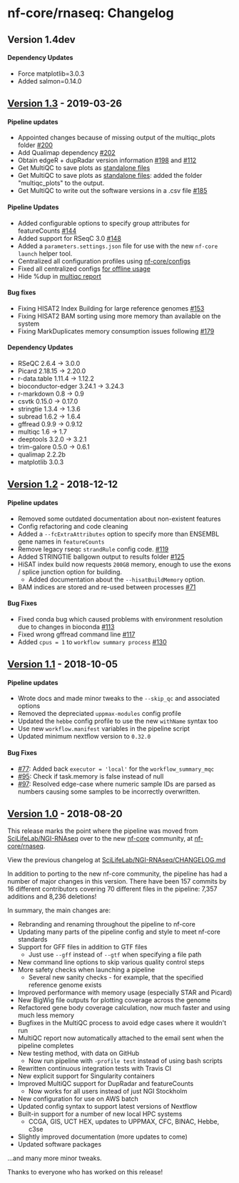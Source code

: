 # nf-core/rnaseq: Changelog

## Version 1.4dev

#### Dependency Updates
* Force matplotlib=3.0.3
* Added salmon=0.14.0

## [Version 1.3](https://github.com/nf-core/rnaseq/releases/tag/1.3) - 2019-03-26
#### Pipeline updates

* Appointed changes because of missing output of the multiqc_plots folder [#200](https://github.com/nf-core/rnaseq/issues/200)
* Add Qualimap dependency [#202](https://github.com/nf-core/rnaseq/issues/202)
* Obtain edgeR + dupRadar version information [#198](https://github.com/nf-core/rnaseq/issues/198) and [#112](https://github.com/nf-core/rnaseq/issues/112)
* Get MultiQC to save plots as [standalone files](https://github.com/nf-core/rnaseq/issues/183)
* Get MultiQC to save plots as [standalone files](https://github.com/nf-core/rnaseq/issues/183): added the folder "multiqc_plots" to the output.
* Get MultiQC to write out the software versions in a .csv file [#185](https://github.com/nf-core/rnaseq/issues/185)

#### Pipeline Updates

* Added configurable options to specify group attributes for featureCounts [#144](https://github.com/nf-core/rnaseq/issues/144)
* Added support for RSeqC 3.0 [#148](https://github.com/nf-core/rnaseq/issues/148)
* Added a `parameters.settings.json` file for use with the new `nf-core launch` helper tool.
* Centralized all configuration profiles using [nf-core/configs](https://github.com/nf-core/configs)
* Fixed all centralized configs [for offline usage](https://github.com/nf-core/rnaseq/issues/163)
* Hide %dup in [multiqc report](https://github.com/nf-core/rnaseq/issues/150)

#### Bug fixes

* Fixing HISAT2 Index Building for large reference genomes [#153](https://github.com/nf-core/rnaseq/issues/153)
* Fixing HISAT2 BAM sorting using more memory than available on the system
* Fixing MarkDuplicates memory consumption issues following [#179](https://github.com/nf-core/rnaseq/pull/179)


#### Dependency Updates

* RSeQC 2.6.4 -> 3.0.0
* Picard 2.18.15 -> 2.20.0
* r-data.table 1.11.4 -> 1.12.2
* bioconductor-edger 3.24.1 -> 3.24.3
* r-markdown 0.8 -> 0.9
* csvtk 0.15.0 -> 0.17.0
* stringtie 1.3.4 -> 1.3.6
* subread 1.6.2 -> 1.6.4
* gffread 0.9.9 -> 0.9.12
* multiqc 1.6 -> 1.7
* deeptools 3.2.0 -> 3.2.1
* trim-galore 0.5.0 -> 0.6.1
* qualimap 2.2.2b
* matplotlib 3.0.3

## [Version 1.2](https://github.com/nf-core/rnaseq/releases/tag/1.2) - 2018-12-12

#### Pipeline updates
* Removed some outdated documentation about non-existent features
* Config refactoring and code cleaning
* Added a `--fcExtraAttributes` option to specify more than ENSEMBL gene names in `featureCounts`
* Remove legacy rseqc `strandRule` config code. [#119](https://github.com/nf-core/rnaseq/issues/119)
* Added STRINGTIE ballgown output to results folder [#125](https://github.com/nf-core/rnaseq/issues/125)
* HiSAT index build now requests `200GB` memory, enough to use the exons / splice junction option for building.
  * Added documentation about the `--hisatBuildMemory` option.
* BAM indices are stored and re-used between processes [#71](https://github.com/nf-core/rnaseq/issues/71)

#### Bug Fixes
* Fixed conda bug which caused problems with environment resolution due to changes in bioconda [#113](https://github.com/nf-core/rnaseq/issues/113)
* Fixed wrong gffread command line [#117](https://github.com/nf-core/rnaseq/issues/117)
* Added `cpus = 1` to `workflow summary process` [#130](https://github.com/nf-core/rnaseq/issues/130)


## [Version 1.1](https://github.com/nf-core/rnaseq/releases/tag/1.1) - 2018-10-05

#### Pipeline updates
* Wrote docs and made minor tweaks to the `--skip_qc` and associated options
* Removed the depreciated `uppmax-modules` config profile
* Updated the `hebbe` config profile to use the new `withName` syntax too
* Use new `workflow.manifest` variables in the pipeline script
* Updated minimum nextflow version to `0.32.0`

#### Bug Fixes
* [#77](https://github.com/nf-core/rnaseq/issues/77): Added back `executor = 'local'` for the `workflow_summary_mqc`
* [#95](https://github.com/nf-core/rnaseq/issues/95): Check if task.memory is false instead of null
* [#97](https://github.com/nf-core/rnaseq/issues/97): Resolved edge-case where numeric sample IDs are parsed as numbers causing some samples to be incorrectly overwritten.


## [Version 1.0](https://github.com/nf-core/rnaseq/releases/tag/1.0) - 2018-08-20

This release marks the point where the pipeline was moved from [SciLifeLab/NGI-RNAseq](https://github.com/SciLifeLab/NGI-RNAseq)
over to the new [nf-core](http://nf-co.re/) community, at [nf-core/rnaseq](https://github.com/nf-core/rnaseq).

View the previous changelog at [SciLifeLab/NGI-RNAseq/CHANGELOG.md](https://github.com/SciLifeLab/NGI-RNAseq/blob/master/CHANGELOG.md)

In addition to porting to the new nf-core community, the pipeline has had a number of major changes in this version.
There have been 157 commits by 16 different contributors covering 70 different files in the pipeline: 7,357 additions and 8,236 deletions!

In summary, the main changes are:

* Rebranding and renaming throughout the pipeline to nf-core
* Updating many parts of the pipeline config and style to meet nf-core standards
* Support for GFF files in addition to GTF files
  * Just use `--gff` instead of `--gtf` when specifying a file path
* New command line options to skip various quality control steps
* More safety checks when launching a pipeline
  * Several new sanity checks - for example, that the specified reference genome exists
* Improved performance with memory usage (especially STAR and Picard)
* New BigWig file outputs for plotting coverage across the genome
* Refactored gene body coverage calculation, now much faster and using much less memory
* Bugfixes in the MultiQC process to avoid edge cases where it wouldn't run
* MultiQC report now automatically attached to the email sent when the pipeline completes
* New testing method, with data on GitHub
  * Now run pipeline with `-profile test` instead of using bash scripts
* Rewritten continuous integration tests with Travis CI
* New explicit support for Singularity containers
* Improved MultiQC support for DupRadar and featureCounts
  * Now works for all users instead of just NGI Stockholm
* New configuration for use on AWS batch
* Updated config syntax to support latest versions of Nextflow
* Built-in support for a number of new local HPC systems
  * CCGA, GIS, UCT HEX, updates to UPPMAX, CFC, BINAC, Hebbe, c3se
* Slightly improved documentation (more updates to come)
* Updated software packages

...and many more minor tweaks.

Thanks to everyone who has worked on this release!

